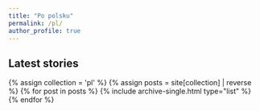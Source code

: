 ```yaml
---
title: "Po polsku"
permalink: /pl/
author_profile: true
---
```



## Latest stories

<div class="grid__wrapper">
  {% assign collection = 'pl' %}
  {% assign posts = site[collection] | reverse %}
  {% for post in posts %}
    {% include archive-single.html type="list" %}
  {% endfor %}
</div>